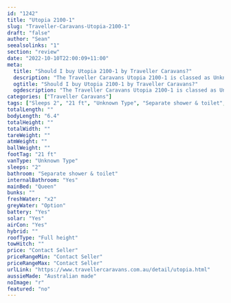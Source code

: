 ```yaml
---
id: "1242"
title: "Utopia 2100-1"
slug: "Traveller-Caravans-Utopia-2100-1"
draft: "false"
author: "Sean"
seealsolinks: "1"
section: "review"
date: "2022-10-10T22:00:09+11:00"
meta:
  title: "Should I buy Utopia 2100-1 by Traveller Caravans?"
  description: "The Traveller Caravans Utopia 2100-1 is classed as Unknown Type, and sleeps 2 people. It is Australian made and comes in at 21 ft. It generally has Separate shower & toilet."
  ogtitle: "Should I buy Utopia 2100-1 by Traveller Caravans?"
  ogdescription: "The Traveller Caravans Utopia 2100-1 is classed as Unknown Type, and sleeps 2 people. It is Australian made and comes in at 21 ft. It generally has Separate shower & toilet."
categories: ["Traveller Caravans"]
tags: ["Sleeps 2", "21 ft", "Unknown Type", "Separate shower & toilet", "Full height", "Price Unknown"]
totalLength: ""
bodyLength: "6.4"
totalHeight: ""
totalWidth: ""
tareWeight: ""
atmWeight: ""
ballWeight: ""
footTag: "21 ft"
vanType: "Unknown Type"
sleeps: "2"
bathroom: "Separate shower & toilet"
internalBathroom: "Yes"
mainBed: "Queen"
bunks: ""
freshWater: "x2"
greyWater: "Option"
battery: "Yes"
solar: "Yes"
airCon: "Yes"
hybrid: ""
roofType: "Full height"
towHitch: ""
price: "Contact Seller"
priceRangeMin: "Contact Seller"
priceRangeMax: "Contact Seller"
urlLink: "https://www.travellercaravans.com.au/detail/utopia.html"
aussieMade: "Australian made"
noImage: "r"
featured: "no"
---
```

